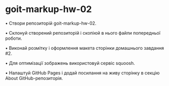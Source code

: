 # goit-markup-hw-02

• Створи репозиторій goit-markup-hw-02.

• Склонуй створений репозиторій і скопіюй в нього файли попередньої роботи.

• Виконай розмітку і оформлення макета сторінки домашнього завдання #2.

• Для оптимізації зображень використовуй сервіс squoosh.

• Налаштуй GitHub Pages і додай посилання на живу сторінку в секцію About
GitHub-репозиторія.
